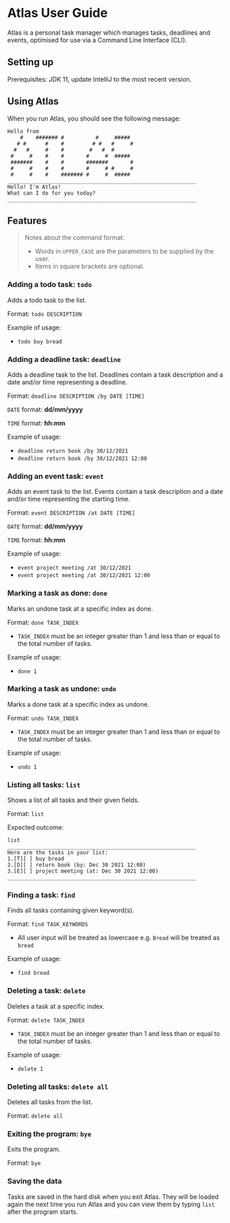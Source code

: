 # Atlas User Guide
Atlas is a personal task manager which manages tasks, deadlines and events, optimised for use via a Command
Line Interface (CLI).


## Setting up

Prerequisites: JDK 11, update IntelliJ to the most recent version.


## Using Atlas

When you run Atlas, you should see the following message:
```
Hello from
    #    ####### #          #     #####
   # #      #    #         # #   #     #
  #   #     #    #        #   #  #
 #     #    #    #       #     #  #####
 #######    #    #       #######       #
 #     #    #    #       #     # #     #
 #     #    #    ####### #     #  #####
____________________________________________________________
Hello! I'm Atlas!
What can I do for you today?
____________________________________________________________
```

## Features

>Notes about the command format:
> 
>- Words in `UPPER_CASE` are the parameters to be supplied by the user.
>- Items in square brackets are optional.


### Adding a todo task: `todo`

Adds a todo task to the list.

Format: `todo DESCRIPTION`

Example of usage:

- `todo buy bread`


### Adding a deadline task: `deadline`

Adds a deadline task to the list. Deadlines contain a task description and a date and/or time representing a deadline.

Format: `deadline DESCRIPTION /by DATE [TIME]`

`DATE` format: **dd/mm/yyyy**

`TIME` format: **hh:mm**

Example of usage:
- `deadline return book /by 30/12/2021`
- `deadline return book /by 30/12/2021 12:00`


### Adding an event task: `event`

Adds an event task to the list. Events contain a task description and a date and/or time representing the starting time.

Format: `event DESCRIPTION /at DATE [TIME]`

`DATE` format: **dd/mm/yyyy**

`TIME` format: **hh:mm**

Example of usage:
- `event project meeting /at 30/12/2021`
- `event project meeting /at 30/12/2021 12:00`


### Marking a task as done: `done`

Marks an undone task at a specific index as done.

Format: `done TASK_INDEX`

- `TASK_INDEX` must be an integer greater than 1 and less than or equal to the total number of tasks.

Example of usage:
- `done 1`


### Marking a task as undone: `undo`

Marks a done task at a specific index as undone.

Format: `undo TASK_INDEX`

- `TASK_INDEX` must be an integer greater than 1 and less than or equal to the total number of tasks.

Example of usage:
- `undo 1`

### Listing all tasks: `list`

Shows a list of all tasks and their given fields.

Format: `list`

Expected outcome:
```
list
____________________________________________________________
Here are the tasks in your list: 
1.[T][ ] buy bread
2.[D][ ] return book (by: Dec 30 2021 12:00)
3.[E][ ] project meeting (at: Dec 30 2021 12:00)
____________________________________________________________
```

### Finding a task: `find`

Finds all tasks containing given keyword(s).

Format: `find TASK_KEYWORDS`

- All user input will be treated as lowercase e.g. `Bread` will be treated as `bread`

Example of usage:

- `find bread`


### Deleting a task: `delete`

Deletes a task at a specific index.

Format: `delete TASK_INDEX`

- `TASK_INDEX` must be an integer greater than 1 and less than or equal to the total number of tasks.

Example of usage: 

- `delete 1`


### Deleting all tasks: `delete all`

Deletes all tasks from the list.

Format: `delete all`

### Exiting the program: `bye`

Exits the program.

Format: `bye`

### Saving the data

Tasks are saved in the hard disk when you exit Atlas. They will be loaded again the next time you run Atlas and you
can view them by typing `list` after the program starts.

